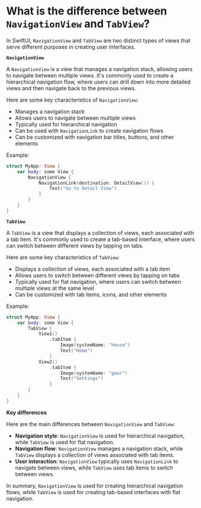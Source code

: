 # What is the difference between `NavigationView` and `TabView`?

In SwiftUI, `NavigationView` and `TabView` are two distinct types of views that serve different purposes in creating user interfaces.

**`NavigationView`**

A `NavigationView` is a view that manages a navigation stack, allowing users to navigate between multiple views. It's commonly used to create a hierarchical navigation flow, where users can drill down into more detailed views and then navigate back to the previous views.

Here are some key characteristics of `NavigationView`:

* Manages a navigation stack
* Allows users to navigate between multiple views
* Typically used for hierarchical navigation
* Can be used with `NavigationLink` to create navigation flows
* Can be customized with navigation bar titles, buttons, and other elements

Example:
```swift
struct MyApp: View {
    var body: some View {
        NavigationView {
            NavigationLink(destination: DetailView()) {
                Text("Go to Detail View")
            }
        }
    }
}
```
**`TabView`**

A `TabView` is a view that displays a collection of views, each associated with a tab item. It's commonly used to create a tab-based interface, where users can switch between different views by tapping on tabs.

Here are some key characteristics of `TabView`:

* Displays a collection of views, each associated with a tab item
* Allows users to switch between different views by tapping on tabs
* Typically used for flat navigation, where users can switch between multiple views at the same level
* Can be customized with tab items, icons, and other elements

Example:
```swift
struct MyApp: View {
    var body: some View {
        TabView {
            View1()
                .tabItem {
                    Image(systemName: "house")
                    Text("Home")
                }
            View2()
                .tabItem {
                    Image(systemName: "gear")
                    Text("Settings")
                }
        }
    }
}
```
**Key differences**

Here are the main differences between `NavigationView` and `TabView`:

* **Navigation style**: `NavigationView` is used for hierarchical navigation, while `TabView` is used for flat navigation.
* **Navigation flow**: `NavigationView` manages a navigation stack, while `TabView` displays a collection of views associated with tab items.
* **User interaction**: `NavigationView` typically uses `NavigationLink` to navigate between views, while `TabView` uses tab items to switch between views.

In summary, `NavigationView` is used for creating hierarchical navigation flows, while `TabView` is used for creating tab-based interfaces with flat navigation.